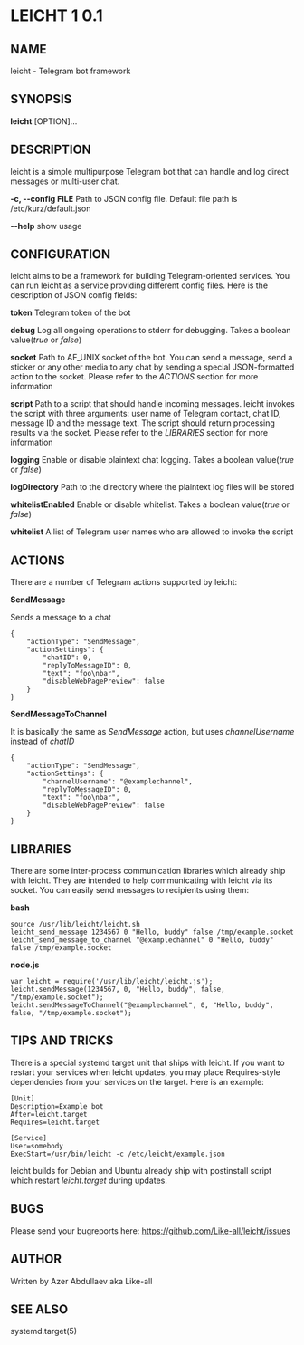 # LEICHT 1 0.1

## NAME

leicht - Telegram bot framework

## SYNOPSIS

**leicht** [OPTION]...

## DESCRIPTION

leicht is a simple multipurpose Telegram bot that can handle and log direct messages or multi-user chat.

**-c, --config FILE**
       Path to JSON config file. Default file path is /etc/kurz/default.json

**--help**
       show usage

## CONFIGURATION

leicht aims to be a framework for building Telegram-oriented services. You can run leicht as a service providing different config files. Here is the description of JSON config fields:

**token**
       Telegram token of the bot

**debug**
       Log all ongoing operations to stderr for debugging. Takes a boolean value(*true* or *false*)

**socket**
       Path to AF_UNIX socket of the bot. You can send a message, send a sticker or any other media to any chat by sending a special JSON-formatted action to the socket. Please refer to the *ACTIONS* section for more information

**script**
       Path to a script that should handle incoming messages. leicht invokes the script with three arguments: user name of Telegram contact, chat ID, message ID and the message text. The script should return processing results via the socket. Please refer to the *LIBRARIES* section for more information

**logging**
       Enable or disable plaintext chat logging. Takes a boolean value(*true* or *false*)

**logDirectory**
       Path to the directory where the plaintext log files will be stored

**whitelistEnabled**
       Enable or disable whitelist. Takes a boolean value(*true* or *false*)

**whitelist**
       A list of Telegram user names who are allowed to invoke the script

## ACTIONS

There are a number of Telegram actions supported by leicht:

**SendMessage**

Sends a message to a chat

```
{
    "actionType": "SendMessage",
    "actionSettings": {
        "chatID": 0,
        "replyToMessageID": 0,
        "text": "foo\nbar",
        "disableWebPagePreview": false
    }
}
```

**SendMessageToChannel**

It is basically the same as *SendMessage* action, but uses *channelUsername* instead of *chatID*

```
{
    "actionType": "SendMessage",
    "actionSettings": {
        "channelUsername": "@examplechannel",
        "replyToMessageID": 0,
        "text": "foo\nbar",
        "disableWebPagePreview": false
    }
}
```

## LIBRARIES

There are some inter-process communication libraries which already ship with leicht. They are intended to help communicating with leicht via its socket. You can easily send messages to recipients using them:

**bash**

```
source /usr/lib/leicht/leicht.sh
leicht_send_message 1234567 0 "Hello, buddy" false /tmp/example.socket
leicht_send_message_to_channel "@examplechannel" 0 "Hello, buddy" false /tmp/example.socket
```

**node.js**

```
var leicht = require('/usr/lib/leicht/leicht.js');
leicht.sendMessage(1234567, 0, "Hello, buddy", false, "/tmp/example.socket");
leicht.sendMessageToChannel("@examplechannel", 0, "Hello, buddy", false, "/tmp/example.socket");
```

## TIPS AND TRICKS

There is a special systemd target unit that ships with leicht. If you want to restart your services when leicht updates, you may place Requires-style dependencies from your services on the target. Here is an example:

```
[Unit]
Description=Example bot
After=leicht.target
Requires=leicht.target

[Service]
User=somebody
ExecStart=/usr/bin/leicht -c /etc/leicht/example.json
```

leicht builds for Debian and Ubuntu already ship with postinstall script which restart *leicht.target* during updates.

## BUGS

Please send your bugreports here: https://github.com/Like-all/leicht/issues

## AUTHOR

Written by Azer Abdullaev aka Like-all

## SEE ALSO

systemd.target(5)
